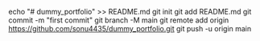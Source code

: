 echo "# dummy_portfolio" >> README.md
git init
git add README.md
git commit -m "first commit"
git branch -M main
git remote add origin https://github.com/sonu4435/dummy_portfolio.git
git push -u origin main
